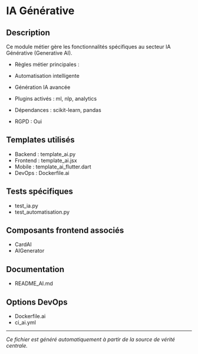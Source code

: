 # IA Générative

## Description
Ce module métier gère les fonctionnalités spécifiques au secteur IA Générative (Generative AI).

- Règles métier principales :
- Automatisation intelligente
- Génération IA avancée


- Plugins activés : ml, nlp, analytics
- Dépendances : scikit-learn, pandas
- RGPD : Oui

## Templates utilisés
- Backend : template_ai.py
- Frontend : template_ai.jsx
- Mobile : template_ai_flutter.dart
- DevOps : Dockerfile.ai

## Tests spécifiques
- test_ia.py
- test_automatisation.py


## Composants frontend associés
- CardAI
- AIGenerator


## Documentation
- README_AI.md


## Options DevOps
- Dockerfile.ai
- ci_ai.yml


---
*Ce fichier est généré automatiquement à partir de la source de vérité centrale.*